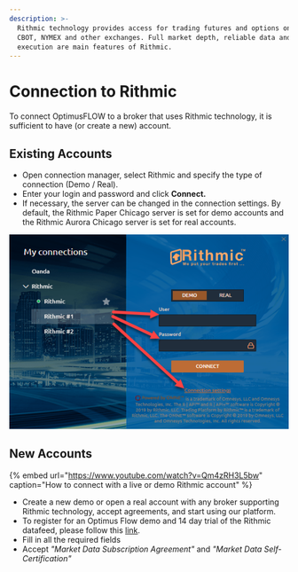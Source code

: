 ```yaml
---
description: >-
  Rithmic technology provides access for trading futures and options on CME,
  CBOT, NYMEX and other exchanges. Full market depth, reliable data and great
  execution are main features of Rithmic.
---
```


# Connection to Rithmic

To connect OptimusFLOW to a broker that uses Rithmic technology, it is sufficient to have \(or create a new\) account.

## Existing Accounts

* Open connection manager, select Rithmic and specify the type of connection \(Demo / Real\). 
* Enter your login and password and click **Connect.**
* If necessary, the server can be changed in the connection settings. By default, the Rithmic Paper Chicago server is set for demo accounts and the Rithmic Aurora Chicago server is set for real accounts.

![Enter login data for Rithmic, choose server type, and change connection settings if needed.](../.gitbook/assets/image%20%282%29%20%281%29.png)

## New Accounts

{% embed url="https://www.youtube.com/watch?v=Qm4zRH3L5bw" caption="How to connect with a live or demo Rithmic account" %}

* Create a new demo or open a real account with any broker supporting Rithmic technology, accept agreements, and start using our platform.
* To register for an Optimus Flow demo and 14 day trial of the Rithmic datafeed, please follow this [link](https://optimusfutures.com/OptimusFlow.php).
* Fill in all the required fields
* Accept _"Market Data Subscription Agreement"_ and _"Market Data Self-Certification"_

